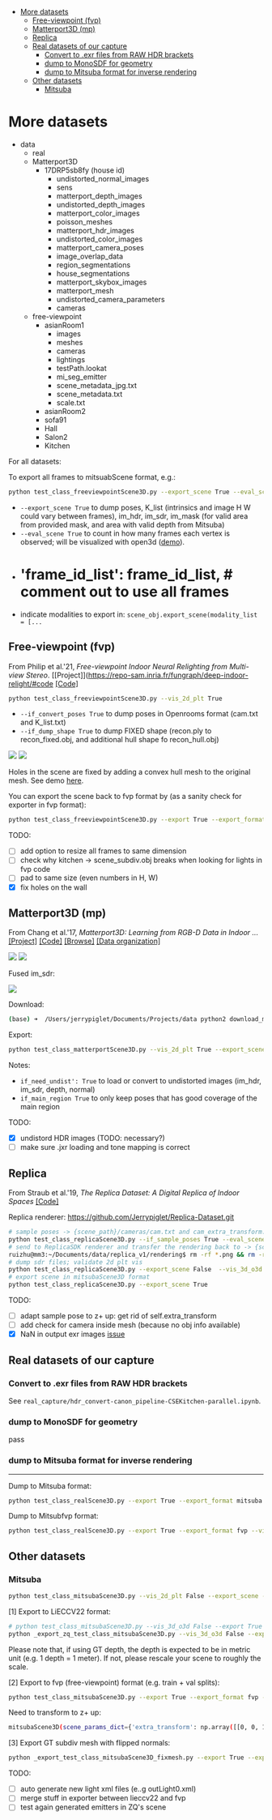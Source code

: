 <!--ts-->
- [More datasets](#more-datasets)
  - [Free-viewpoint (fvp)](#free-viewpoint-fvp)
  - [Matterport3D (mp)](#matterport3d-mp)
  - [Replica](#replica)
  - [Real datasets of our capture](#real-datasets-of-our-capture)
    - [Convert to .exr files from RAW HDR brackets](#convert-to-exr-files-from-raw-hdr-brackets)
    - [dump to MonoSDF for geometry](#dump-to-monosdf-for-geometry)
    - [dump to Mitsuba format for inverse rendering](#dump-to-mitsuba-format-for-inverse-rendering)
  - [Other datasets](#other-datasets)
    - [Mitsuba](#mitsuba)

<!-- Created by https://github.com/ekalinin/github-markdown-toc -->
<!-- Added by: jerrypiglet, at: Mon Feb 13 02:05:56 PST 2023 -->

<!--te-->

# More datasets

- data
  - real
  - Matterport3D
    - 17DRP5sb8fy (house id)
        - undistorted_normal_images
        - sens
        - matterport_depth_images
        - undistorted_depth_images
        - matterport_color_images
        - poisson_meshes
        - matterport_hdr_images
        - undistorted_color_images
        - matterport_camera_poses
        - image_overlap_data
        - region_segmentations
        - house_segmentations
        - matterport_skybox_images
        - matterport_mesh
        - undistorted_camera_parameters
        - cameras
  - free-viewpoint
      - asianRoom1
          - images
          - meshes
          - cameras
          - lightings
          - testPath.lookat
          - mi_seg_emitter
          - scene_metadata_jpg.txt
          - scene_metadata.txt
          - scale.txt
      - asianRoom2
      - sofa91
      - Hall
      - Salon2
      - Kitchen

For all datasets:

To export all frames to mitsuabScene format, e.g.:

``` bash
python test_class_freeviewpointScene3D.py --export_scene True --eval_scene True
```

- `--export_scene True` to dump poses, K_list (intrinsics and image H W could vary between frames), im_hdr, im_sdr, im_mask (for valid area from provided mask, and area with valid depth from Mitsuba)
- `--eval_scene True` to count in how many frames each vertex is observed; will be visualized with open3d ([demo](images/)).
- # 'frame_id_list': frame_id_list, # comment out to use all frames
- indicate modalities to export in: `scene_obj.export_scene(modality_list = [...`

## Free-viewpoint (fvp)

From Philip et al.'21, *Free-viewpoint Indoor Neural Relighting from Multi-view Stereo*. [[Project]](https://repo-sam.inria.fr/fungraph/deep-indoor-relight/#code [[Code]](https://gitlab.inria.fr/sibr/projects/indoor_relighting)

``` bash
python test_class_freeviewpointScene3D.py --vis_2d_plt True
```
- `--if_convert_poses True` to dump poses in Openrooms format (cam.txt and K_list.txt)
- `--if_dump_shape True` to dump FIXED shape (recon.ply to recon_fixed.obj, and additional hull shape fo recon_hull.obj)

![](images/demo_freeviewpoint_o3d.png)
![](images/demo_freeviewpoint_plt_2d.png)

Holes in the scene are fixed by adding a convex hull mesh to the original mesh. See demo [here](images/demo_freeviewpoint_salon_viewcount.png).

You can export the scene back to fvp format by (as a sanity check for exporter in fvp format):

``` bash
python test_class_freeviewpointScene3D.py --export True --export_format fvp --vis_3d_o3d False --force
```

TODO:
- [ ] add option to resize all frames to same dimension
- [ ] check why kitchen -> scene_subdiv.obj breaks when looking for lights in fvp code
- [ ] pad to same size (even numbers in H, W)
- [x] fix holes on the wall
  
## Matterport3D (mp)

From Chang et al.'17, *Matterport3D: Learning from RGB-D Data in Indoor ...* [[Project]](https://niessner.github.io/Matterport/) [[Code]](https://github.com/niessner/Matterport) [[Browse]](https://aspis.cmpt.sfu.ca/scene-toolkit/scans/matterport3d/houses) [[Data organization]](https://github.com/niessner/Matterport/blob/master/data_organization.md)

![](images/demo_matterport_plt_2d.png)
![](images/demo_matterport_plt_2d_overlay.png)

Fused im_sdr:

![](images/images/demo_eval_scene_shapes-rgb_sdr-matterport.png)

Download:

``` bash
(base) ➜  /Users/jerrypiglet/Documents/Projects/data python2 download_mp.py -o Matterport3D --id 2t7WUuJeko7
```
Export: 

``` bash
python test_class_matterportScene3D.py --vis_2d_plt True --export_scene True --eval_scene True
```

Notes:
- `if_need_undist': True` to load or convert to undistorted images (im_hdr, im_sdr, depth, normal)
- `if_main_region True` to only keep poses that has good coverage of the main region

TODO:
- [x] undistord HDR images (TODO: necessary?)
- [ ] make sure .jxr loading and tone mapping is correct

## Replica

From Straub et al.'19, *The Replica Dataset: A Digital Replica of Indoor Spaces* [[Code]](https://github.com/facebookresearch/Replica-Dataset)

Replica renderer: https://github.com/Jerrypiglet/Replica-Dataset.git

``` bash
# sample poses -> {scene_path}/cameras/cam.txt and cam_extra_transform.txt (for ReplicaSDK renderer)
python test_class_replicaScene3D.py --if_sample_poses True --eval_scene True
# send to ReplicaSDK renderer and transfer the rendering back to -> {scene_path}/rendering
ruizhu@mm3:~/Documents/data/replica_v1/rendering$ rm -rf *.png && rm -rf *.exr && /home/ruizhu/Documents/Projects/Replica-Dataset/build/ReplicaSDK/ReplicaRenderer ~/Documents/data/replica_v1/office_0/mesh.ply ~/Documents/data/replica_v1/office_0/textures/  ~/Documents/data/replica_v1/room_0/glass.sur /home/ruizhu/Documents/Projects/Replica-Dataset/cam_extra_transform.txt /home/ruizhu/Documents/Projects/Replica-Dataset/intrinsic_mitsubaScene.txt
# dump sdr files; validate 2d plt vis
python test_class_replicaScene3D.py --export_scene False  --vis_3d_o3d True --vis_2d_plt True --eval_scene True
# export scene in mitsubaScene3D format
python test_class_replicaScene3D.py --export_scene True
```

TODO: 
- [ ] adapt sample pose to z+ up: get rid of self.extra_transform
- [ ] add check for camera inside mesh (because no obj info available)
- [x] NaN in output exr images [issue](https://github.com/facebookresearch/Replica-Dataset/issues/19)

## Real datasets of our capture
### Convert to .exr files from RAW HDR brackets
See `real_capture/hdr_convert-canon_pipeline-CSEKitchen-parallel.ipynb`.
### dump to MonoSDF for geometry
pass
### dump to Mitsuba format for inverse rendering
****
Dump to Mitsuba format:
``` bash
python test_class_realScene3D.py --export True --export_format mitsuba --vis_3d_o3d True --force
```

Dump to Mitsubfvp format:
``` bash
python test_class_realScene3D.py --export True --export_format fvp --vis_3d_o3d True --force
```

## Other datasets

### Mitsuba
``` bash
python test_class_mitsubaScene3D.py --vis_2d_plt False --export_scene --vis_3d_o3d False --split train # (or val; but train first)
```

[1] Export to LiECCV22 format:

``` bash
# python test_class_mitsubaScene3D.py --vis_3d_o3d False --export True --export_format lieccv22 --split val --force True
python _export_zq_test_class_mitsubaScene3D.py --vis_3d_o3d False --export True --export_format lieccv22 --split val --force True
```

Please note that, if using GT depth, the depth is expected to be in metric unit (e.g. 1 depth = 1 meter). If not, please rescale your scene to roughly the scale.

[2] Export to fvp (free-viewpoint) format (e.g. train + val splits):

``` bash
python test_class_mitsubaScene3D.py --export True --export_format fvp --vis_3d_o3d **False** --force --vis_2d_plt False --split val --eval_scene
```

Need to transform to z+ up:
``` bash
mitsubaScene3D(scene_params_dict={'extra_transform': np.array([[0, 0, 1], [1, 0, 0], [0, 1, 0]], dtype=np.float32),  # z=y, y=x, x=z
```

[3] Export GT subdiv mesh with flipped normals:

``` bash
python _export_test_class_mitsubaScene3D_fixmesh.py --export True --export_format fvp --vis_3d_o3d True --vis_2d_plt False --split train --eval_scene --export_appendix _resample --if_sample_poses True
```

TODO:
- [ ] auto generate new light xml files (e..g outLight0.xml)
- [ ] merge stuff in exporter between lieccv22 and fvp
- [ ] test again generated emitters in ZQ's scene